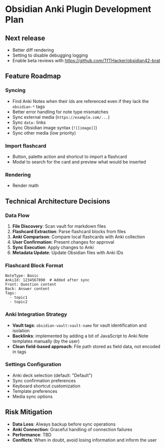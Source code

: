 # Obsidian Anki Plugin Development Plan

## Next release
- Better diff rendering
- Setting to disable debugging logging
- Enable beta reviews with https://github.com/TfTHacker/obsidian42-brat

## Feature Roadmap

### Syncing
- Find Anki Notes when their ids are referenced even if they lack the `obsidian-*` tags
- Better error handling for note type mismatches
- Sync external media (`https://example.com/...`)
- Sync `data:` links
- Sync Obsidian image syntax (`![[image]]`)
- Sync other media (low priority)

### Import flashcard
- Button, palette action and shortcut to import a flashcard
- Modal to search for the card and preview what would be inserted

### Rendering
- Render math

## Technical Architecture Decisions

### Data Flow
1. **File Discovery**: Scan vault for markdown files
2. **Flashcard Extraction**: Parse flashcard blocks from files
3. **Anki Comparison**: Compare local flashcards with Anki collection
4. **User Confirmation**: Present changes for approval
5. **Sync Execution**: Apply changes to Anki
6. **Metadata Update**: Update Obsidian files with Anki IDs

### Flashcard Block Format
```flashcard
NoteType: Basic
AnkiId: 1234567890  # Added after sync
Front: Question content
Back: Answer content
Tags: 
  - topic1
  - topic2
```

### Anki Integration Strategy
- **Vault tags**: `obsidian-vault:vault-name` for vault identification and isolation
- **Backlinks**: implemented by adding a bit of JavaScript to Anki Note templates manually (by the user)
- **Clean field-based approach**: File path stored as field data, not encoded in tags

### Settings Configuration
- Anki deck selection (default: "Default")
- Sync confirmation preferences
- Keyboard shortcut customization
- Template preferences
- Media sync options

## Risk Mitigation
- **Data Loss**: Always backup before sync operations
- **Anki Connection**: Graceful handling of connection failures
- **Performance**: TBD
- **Conflicts**: When in doubt, avoid losing information and inform the user
